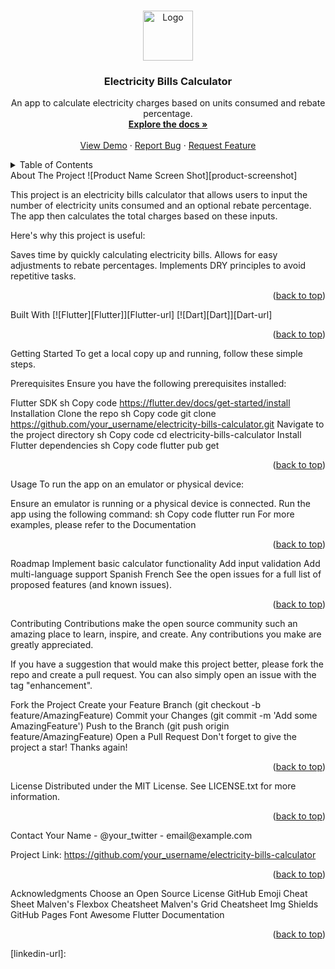 <a name="readme-top"></a>

<!--
*** Thank you for checking out this project! If you have a suggestion
*** that would make it better, please fork the repo and create a pull request
*** or open an issue with the tag "enhancement".
*** Don't forget to give the project a star!
*** Thanks again! Now go create something AMAZING! :D
-->
<!-- PROJECT SHIELDS -->
<!--
*** Using markdown "reference style" links for readability.
*** Reference links are enclosed in brackets [ ] instead of parentheses ( ).
*** See the bottom of this document for the declaration of the reference variables
*** for contributors-url, forks-url, etc.
-->






<!-- PROJECT LOGO -->
<br />
<div align="center">
  <a href="https://github.com/your_username/electricity-bills-calculator">
    <img src="images/logo.png" alt="Logo" width="80" height="80">
  </a>
  <h3 align="center">Electricity Bills Calculator</h3>
  <p align="center">
    An app to calculate electricity charges based on units consumed and rebate percentage.
    <br />
    <a href="https://github.com/your_username/electricity-bills-calculator"><strong>Explore the docs »</strong></a>
    <br />
    <br />
    <a href="https://github.com/your_username/electricity-bills-calculator">View Demo</a>
    ·
    <a href="https://github.com/your_username/electricity-bills-calculator/issues/new?labels=bug&template=bug-report.md">Report Bug</a>
    ·
    <a href="https://github.com/your_username/electricity-bills-calculator/issues/new?labels=enhancement&template=feature-request.md">Request Feature</a>
  </p>
</div>
<!-- TABLE OF CONTENTS -->
<details>
  <summary>Table of Contents</summary>
  <ol>
    <li>
      <a href="#about-the-project">About The Project</a>
      <ul>
        <li><a href="#built-with">Built With</a></li>
      </ul>
    </li>
    <li>
      <a href="#getting-started">Getting Started</a>
      <ul>
        <li><a href="#prerequisites">Prerequisites</a></li>
        <li><a href="#installation">Installation</a></li>
      </ul>
    </li>
    <li><a href="#usage">Usage</a></li>
    <li><a href="#roadmap">Roadmap</a></li>
    <li><a href="#contributing">Contributing</a></li>
    <li><a href="#license">License</a></li>
    <li><a href="#contact">Contact</a></li>
    <li><a href="#acknowledgments">Acknowledgments</a></li>
  </ol>
</details>
<!-- ABOUT THE PROJECT -->
About The Project
![Product Name Screen Shot][product-screenshot]

This project is an electricity bills calculator that allows users to input the number of electricity units consumed and an optional rebate percentage. The app then calculates the total charges based on these inputs.

Here's why this project is useful:

Saves time by quickly calculating electricity bills.
Allows for easy adjustments to rebate percentages.
Implements DRY principles to avoid repetitive tasks.
<p align="right">(<a href="#readme-top">back to top</a>)</p>
Built With
[![Flutter][Flutter]][Flutter-url]
[![Dart][Dart]][Dart-url]
<p align="right">(<a href="#readme-top">back to top</a>)</p>
<!-- GETTING STARTED -->
Getting Started
To get a local copy up and running, follow these simple steps.

Prerequisites
Ensure you have the following prerequisites installed:

Flutter SDK
sh
Copy code
https://flutter.dev/docs/get-started/install
Installation
Clone the repo
sh
Copy code
git clone https://github.com/your_username/electricity-bills-calculator.git
Navigate to the project directory
sh
Copy code
cd electricity-bills-calculator
Install Flutter dependencies
sh
Copy code
flutter pub get
<p align="right">(<a href="#readme-top">back to top</a>)</p>
<!-- USAGE EXAMPLES -->
Usage
To run the app on an emulator or physical device:

Ensure an emulator is running or a physical device is connected.
Run the app using the following command:
sh
Copy code
flutter run
For more examples, please refer to the Documentation

<p align="right">(<a href="#readme-top">back to top</a>)</p>
<!-- ROADMAP -->
Roadmap
 Implement basic calculator functionality
 Add input validation
 Add multi-language support
 Spanish
 French
See the open issues for a full list of proposed features (and known issues).

<p align="right">(<a href="#readme-top">back to top</a>)</p>
<!-- CONTRIBUTING -->
Contributing
Contributions make the open source community such an amazing place to learn, inspire, and create. Any contributions you make are greatly appreciated.

If you have a suggestion that would make this project better, please fork the repo and create a pull request. You can also simply open an issue with the tag "enhancement".

Fork the Project
Create your Feature Branch (git checkout -b feature/AmazingFeature)
Commit your Changes (git commit -m 'Add some AmazingFeature')
Push to the Branch (git push origin feature/AmazingFeature)
Open a Pull Request
Don't forget to give the project a star! Thanks again!

<p align="right">(<a href="#readme-top">back to top</a>)</p>
<!-- LICENSE -->
License
Distributed under the MIT License. See LICENSE.txt for more information.

<p align="right">(<a href="#readme-top">back to top</a>)</p>
<!-- CONTACT -->
Contact
Your Name - @your_twitter - email@example.com

Project Link: https://github.com/your_username/electricity-bills-calculator

<p align="right">(<a href="#readme-top">back to top</a>)</p>
<!-- ACKNOWLEDGMENTS -->
Acknowledgments
Choose an Open Source License
GitHub Emoji Cheat Sheet
Malven's Flexbox Cheatsheet
Malven's Grid Cheatsheet
Img Shields
GitHub Pages
Font Awesome
Flutter Documentation
<p align="right">(<a href="#readme-top">back to top</a>)</p>
<!-- MARKDOWN LINKS & IMAGES -->
<!-- https://www.markdownguide.org/basic-syntax/#reference-style-links -->
[linkedin-url]:
